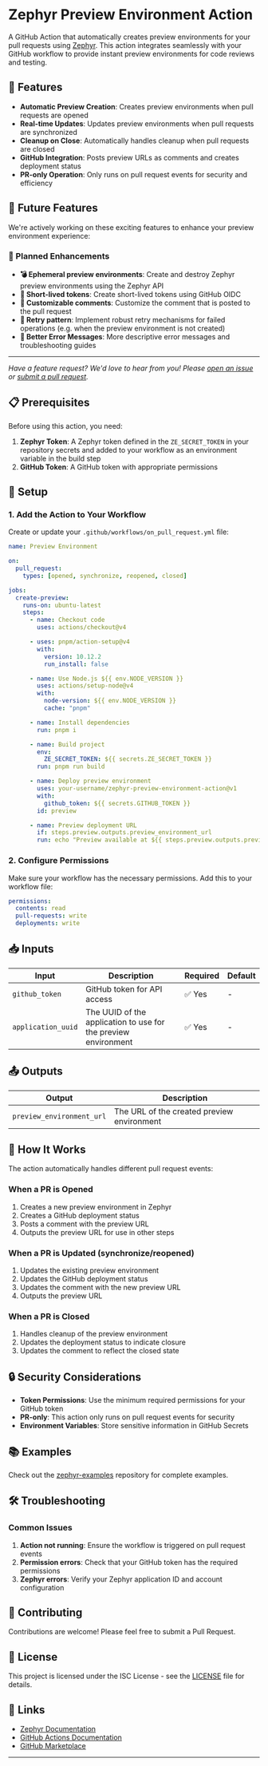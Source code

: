 # Zephyr Preview Environment Action

A GitHub Action that automatically creates preview environments for your pull requests using [Zephyr](https://zephyr-cloud.io/). This action integrates seamlessly with your GitHub workflow to provide instant preview environments for code reviews and testing.

## 🚀 Features

- **Automatic Preview Creation**: Creates preview environments when pull requests are opened
- **Real-time Updates**: Updates preview environments when pull requests are synchronized
- **Cleanup on Close**: Automatically handles cleanup when pull requests are closed
- **GitHub Integration**: Posts preview URLs as comments and creates deployment status
- **PR-only Operation**: Only runs on pull request events for security and efficiency

## 🔮 Future Features

We're actively working on these exciting features to enhance your preview environment experience:

### 🎯 Planned Enhancements

- **💣 Ephemeral preview environments**: Create and destroy Zephyr preview environments using the Zephyr API
- **🔐 Short-lived tokens**: Create short-lived tokens using GitHub OIDC
- **💬 Customizable comments**: Customize the comment that is posted to the pull request
- **🔄 Retry pattern**: Implement robust retry mechanisms for failed operations (e.g. when the preview environment is not created)
- **📝 Better Error Messages**: More descriptive error messages and troubleshooting guides

<!-- ### 🛠️ Developer Experience

- **🔍 Debug Mode**: Enhanced debugging capabilities with detailed logs
- **📋 Configuration Validation**: Validate configuration before deployment
- **🎯 Conditional Deployments**: Deploy only when specific conditions are met
- **📱 Mobile Preview**: Optimized mobile preview experience -->

<!-- ### 🔌 Integration Improvements

- **🔗 Webhook Support**: Real-time notifications via webhooks
- **📧 Email Notifications**: Email alerts for deployment status changes
- **💬 Slack Integration**: Direct integration with Slack for team notifications
- **📈 Metrics Export**: Export deployment metrics to external tools
- **🔐 SSO Integration**: Single Sign-On support for enterprise users -->

---

_Have a feature request? We'd love to hear from you! Please [open an issue](https://github.com/your-username/zephyr-preview-environment-action/issues) or [submit a pull request](https://github.com/your-username/zephyr-preview-environment-action/pulls)._

## 📋 Prerequisites

Before using this action, you need:

<!-- 1. **Zephyr Account**: A Zephyr account with your application configured -->

1. **Zephyr Token**: A Zephyr token defined in the `ZE_SECRET_TOKEN` in your repository secrets and added to your workflow as an environment variable in the build step
2. **GitHub Token**: A GitHub token with appropriate permissions

<!-- 4. **Application ID**: Your Zephyr application ID (e.g., `vite-project.zephyr-preview-environment-action.leooliveirax`) -->

## 🔧 Setup

### 1. Add the Action to Your Workflow

Create or update your `.github/workflows/on_pull_request.yml` file:

```yaml
name: Preview Environment

on:
  pull_request:
    types: [opened, synchronize, reopened, closed]

jobs:
  create-preview:
    runs-on: ubuntu-latest
    steps:
      - name: Checkout code
        uses: actions/checkout@v4

      - uses: pnpm/action-setup@v4
        with:
          version: 10.12.2
          run_install: false

      - name: Use Node.js ${{ env.NODE_VERSION }}
        uses: actions/setup-node@v4
        with:
          node-version: ${{ env.NODE_VERSION }}
          cache: "pnpm"

      - name: Install dependencies
        run: pnpm i

      - name: Build project
        env:
          ZE_SECRET_TOKEN: ${{ secrets.ZE_SECRET_TOKEN }}
        run: pnpm run build

      - name: Deploy preview environment
        uses: your-username/zephyr-preview-environment-action@v1
        with:
          github_token: ${{ secrets.GITHUB_TOKEN }}
        id: preview

      - name: Preview deployment URL
        if: steps.preview.outputs.preview_environment_url
        run: echo "Preview available at ${{ steps.preview.outputs.preview_environment_url }}"
```

### 2. Configure Permissions

Make sure your workflow has the necessary permissions. Add this to your workflow file:

```yaml
permissions:
  contents: read
  pull-requests: write
  deployments: write
```

## 📥 Inputs

| Input              | Description                                                    | Required | Default |
| ------------------ | -------------------------------------------------------------- | -------- | ------- |
| `github_token`     | GitHub token for API access                                    | ✅ Yes   | -       |
| `application_uuid` | The UUID of the application to use for the preview environment | ✅ Yes   | -       |

## 📤 Outputs

| Output                    | Description                                |
| ------------------------- | ------------------------------------------ |
| `preview_environment_url` | The URL of the created preview environment |

## 🔄 How It Works

The action automatically handles different pull request events:

### When a PR is Opened

1. Creates a new preview environment in Zephyr
2. Creates a GitHub deployment status
3. Posts a comment with the preview URL
4. Outputs the preview URL for use in other steps

### When a PR is Updated (synchronize/reopened)

1. Updates the existing preview environment
2. Updates the GitHub deployment status
3. Updates the comment with the new preview URL
4. Outputs the preview URL

### When a PR is Closed

1. Handles cleanup of the preview environment
2. Updates the deployment status to indicate closure
3. Updates the comment to reflect the closed state

## 🔒 Security Considerations

- **Token Permissions**: Use the minimum required permissions for your GitHub token
- **PR-only**: This action only runs on pull request events for security
- **Environment Variables**: Store sensitive information in GitHub Secrets

## 📚 Examples

Check out the [zephyr-examples](https://github.com/ZephyrCloudIO/zephyr-examples) repository for complete examples.

## 🛠️ Troubleshooting

### Common Issues

1. **Action not running**: Ensure the workflow is triggered on pull request events
2. **Permission errors**: Check that your GitHub token has the required permissions
3. **Zephyr errors**: Verify your Zephyr application ID and account configuration

## 🤝 Contributing

Contributions are welcome! Please feel free to submit a Pull Request.

## 📄 License

This project is licensed under the ISC License - see the [LICENSE](LICENSE) file for details.

## 🔗 Links

- [Zephyr Documentation](https://docs.zephyr-cloud.io/)
- [GitHub Actions Documentation](https://docs.github.com/actions)
- [GitHub Marketplace](https://github.com/marketplace)

---
